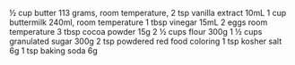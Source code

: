 ½ cup butter 113 grams, room temperature,
2 tsp vanilla extract 10mL
1 cup buttermilk 240ml, room temperature
1 tbsp vinegar 15mL
2 eggs room temperature
3 tbsp cocoa powder 15g
2 ½ cups flour 300g
1 ½ cups granulated sugar 300g
2 tsp powdered red food coloring
1 tsp kosher salt 6g
1 tsp baking soda 6g
